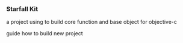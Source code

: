 ### Starfall Kit

a project using to build core function and base object for objective-c

guide how to build new project

